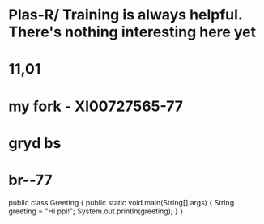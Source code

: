 # Plas-R/ Training is always helpful. There's nothing interesting here yet
# 11,01
# my fork - Xl00727565-77
# grуd bs
# br--77

public class Greeting {
    public static void main(String[] args) {
        String greeting = "Hi ppl!";
        System.out.println(greeting);
    }
}
